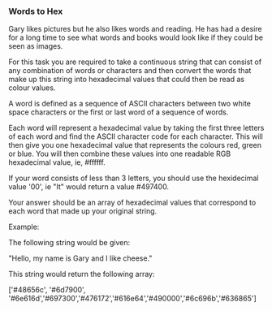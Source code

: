 ### Words to Hex

Gary likes pictures but he also likes words and reading. He has had a desire for a long time to see what words and books would look like if they could be seen as images.

For this task you are required to take a continuous string that can consist of any combination of words or characters and then convert the words that make up this string into hexadecimal values that could then be read as colour values.

A word is defined as a sequence of ASCII characters between two white space characters or the first or last word of a sequence of words.

Each word will represent a hexadecimal value by taking the first three letters of each word and find the ASCII character code for each character. This will then give you one hexadecimal value that represents the colours red, green or blue. You will then combine these values into one readable RGB hexadecimal value, ie, #ffffff.

If your word consists of less than 3 letters, you should use the hexidecimal value '00', ie "It" would return a value #497400.

Your answer should be an array of hexadecimal values that correspond to each word that made up your original string.

Example:

The following string would be given:

"Hello, my name is Gary and I like cheese."

This string would return the following array:

['#48656c', '#6d7900', '#6e616d','#697300','#476172','#616e64','#490000','#6c696b','#636865']
